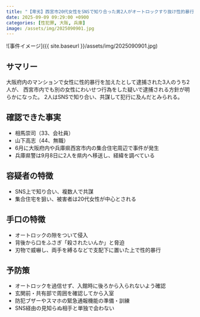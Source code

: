 ```yaml
---
title: "【卑劣】西宮市20代女性をSNSで知り合った男2人がオートロックすり抜け性的暴行事件【逮捕へ】"
date: 2025-09-09 09:29:00 +0900
categories: [性犯罪, 大阪, 兵庫]
image: /assets/img/2025090901.jpg
---
```

![事件イメージ]({{ site.baseurl }}/assets/img/2025090901.jpg)

## サマリー
大阪府内のマンションで女性に性的暴行を加えたとして逮捕された3人のうち2人が、
西宮市内でも別の女性にわいせつ行為をした疑いで逮捕される方針が明らかになった。
2人はSNSで知り合い、共謀して犯行に及んだとみられる。
<!--more-->

## 確認できた事実
- 相馬崇司（33、会社員）
- 山下高志（44、無職）
- 6月に大阪府内や兵庫県西宮市内の集合住宅周辺で事件が発生
- 兵庫県警は9月8日に2人を県内へ移送し、経緯を調べている

## 容疑者の特徴
- SNS上で知り合い、複数人で共謀
- 集合住宅を狙い、被害者は20代女性が中心とされる

## 手口の特徴
- オートロックの隙をついて侵入
- 背後から口をふさぎ「殺されたいんか」と脅迫
- 刃物で威嚇し、両手を縛るなどで支配下に置いた上で性的暴行

## 予防策
- オートロックを過信せず、入館時に後ろから入られないよう確認
- 玄関前・共有部で周囲を確認してから入室
- 防犯ブザーやスマホの緊急通報機能の準備・訓練
- SNS経由の見知らぬ相手と単独で会わない
